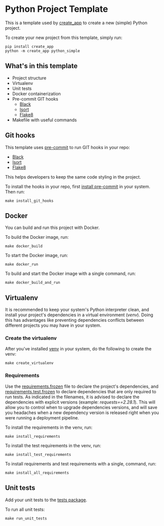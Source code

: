 # Python Project Template

This is a template used by [create_app](https://github.com/application-creators/create_app) to create a 
new (simple) Python project.

To create your new project from this template, simply run:

```shell
pip install create_app
python -m create_app python_simple
```


## What's in this template

 * Project structure
 * Virtualenv
 * Unit tests
 * Docker containerization
 * Pre-commit GIT hooks
   * [Black](https://github.com/psf/black)
   * [Isort](https://pycqa.github.io/isort/)
   * [Flake8](https://flake8.pycqa.org/en/latest/)
 * Makefile with useful commands
 


## Git hooks

This template uses [pre-commit](https://pre-commit.com/) to run GIT hooks in your repo:
 * [Black](https://github.com/psf/black)
 * [Isort](https://pycqa.github.io/isort/)
 * [Flake8](https://flake8.pycqa.org/en/latest/)

This helps developers to keep the same code styling in the project.

To install the hooks in your repo, first [install pre-commit](https://pre-commit.com/#install) in your system. Then run:
```shell
make install_git_hooks
```


## Docker

You can build and run this project with Docker.

To build the Docker image, run:
```shell
make docker_build
```

To start the Docker image, run:
```shell
make docker_run
```

To build and start the Docker image with a single command, run:
```shell
make docker_build_and_run
```


## Virtualenv

It is recommended to keep your system's Python interpreter clean, and install your project's dependencies in a virtual 
environment (_venv_). Doing this has advantages like preventing dependencies conflicts between different projects
you may have in your system.

### Create the virtualenv

After you've installed [venv](https://docs.python.org/3/library/venv.html) in your system, do the following to create 
the venv:

```shell
make create_virtualenv
```


### Requirements

Use the [requirements.frozen](/%7B%7B%20cookiecutter.project_package_name%20%7D%7D/requirements.frozen) file to declare 
the project's dependencies, and [requirements.test.frozen](/%7B%7B%20cookiecutter.project_package_name%20%7D%7D/requirements.test.frozen) 
to declare dependencies that are only required to run tests. As indicated in the filenames, it is advised to declare 
the dependencies with explicit versions (example: _requests==2.28.1_). This will allow you to control when to upgrade
dependencies versions, and will save you headaches when a new dependency version is released right when you were 
running a deployment pipeline.

To install the requirements in the venv, run:
```shell
make install_requirements
```

To install the test requirements in the venv, run:
```shell
make install_test_requirements
```

To install requirements and test requirements with a single, command, run:
```shell
make install_all_requirements
```


## Unit tests

Add your unit tests to the 
[tests package](/%7B%7B%20cookiecutter.project_package_name%20%7D%7D/%7B%7B%20cookiecutter.project_package_name%20%7D%7D/tests).

To run all unit tests:
```shell
make run_unit_tests
```
